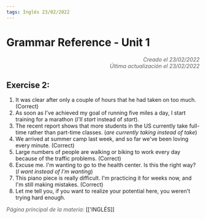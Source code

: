 ```yaml
---
tags: Inglés 23/02/2022
---
```


# Grammar Reference - Unit 1
<div style="text-align: right; opacity: 0.7; font-style: italic;">Creado el 23/02/2022</div>
<div style="text-align: right; opacity: 0.7; font-style: italic;">Última actualización el 23/02/2022</div>

## Exercise 2:

1. It was clear after only a couple of hours that he had taken on too much. (Correct)
2. As soon as I've achieved my goal of running five miles a day, I start training for a marathon (*I'll start* instead of *start*).
3. The recent report shows that more students in the US currently take full-time rather than part-time classes. (*are currently taking instead of take*)
4. We arrived at summer camp last week, and so far we've been loving every minute. (Correct)
5. Large numbers of people are walking or biking to work every day because of the traffic problems. (Correct)
6. Excuse me. I'm wanting to go to the health center. Is this the right way? (*I want instead of I'm wanting*)
7. This piano piece is really difficult. I'm practicing it for weeks now, and I'm still making mistakes. (Correct)
8. Let me tell you, if you want to realize your potential here, you weren't trying hard enough.

<span style="opacity: 0.7; font-style: italic;">Página principal de la materia:</span> [['INGLÉS]]